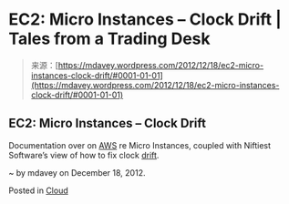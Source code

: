 <!--yml
category: 未分类
date: 2024-05-18 06:32:07
-->

# EC2: Micro Instances – Clock Drift | Tales from a Trading Desk

> 来源：[https://mdavey.wordpress.com/2012/12/18/ec2-micro-instances-clock-drift/#0001-01-01](https://mdavey.wordpress.com/2012/12/18/ec2-micro-instances-clock-drift/#0001-01-01)

## EC2: Micro Instances – Clock Drift

Documentation over on [AWS](http://docs.amazonwebservices.com/AWSEC2/latest/UserGuide/concepts_micro_instances.html) re Micro Instances, coupled with Niftiest Software’s view of how to fix clock [drift](http://www.niftiestsoftware.com/2011/04/23/ec2-micro-instance-clock-drift/).

~ by mdavey on December 18, 2012.

Posted in [Cloud](https://mdavey.wordpress.com/category/hpc/cloud/)